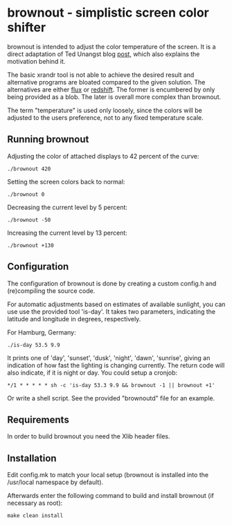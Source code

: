 brownout - simplistic screen color shifter
==========================================
brownout is intended to adjust the color temperature of the screen. It is a 
direct adaptation of Ted Unangst blog [post][0], which also explains the 
motivation behind it.

The basic xrandr tool is not able to achieve the desired result and alternative
programs are bloated compared to the given solution. The alternatives are
either [flux][1] or [redshift][2]. The former is encumbered by only being
provided as a blob. The later is overall more complex than brownout.

The term "temperature" is used only loosely, since the colors will be adjusted
to the users preference, not to any fixed temperature scale.

[0]: http://www.tedunangst.com/flak/post/sct-set-color-temperature
[1]: https://justgetflux.com/
[2]: https://github.com/jonls/redshift

Running brownout
----------------

Adjusting the color of attached displays to 42 percent of the curve:

    ./brownout 420

Setting the screen colors back to normal:

    ./brownout 0

Decreasing the current level by 5 percent:

    ./brownout -50

Increasing the current level by 13 percent:

    ./brownout +130


Configuration
-------------
The configuration of brownout is done by creating a custom config.h
and (re)compiling the source code.

For automatic adjustments based on estimates of available sunlight, you can use
use the provided tool 'is-day'. It takes two parameters, indicating the
latitude and longitude in degrees, respectively.

For Hamburg, Germany:

    ./is-day 53.5 9.9

It prints one of 'day', 'sunset', 'dusk', 'night', 'dawn', 'sunrise', giving
an indication of how fast the lighting is changing currently. The return code
will also indicate, if it is night or day. You could setup a cronjob:

    */1 * * * * * sh -c 'is-day 53.3 9.9 && brownout -1 || brownout +1'

Or write a shell script. See the provided "brownoutd" file for an example.


Requirements
------------
In order to build brownout you need the Xlib header files.


Installation
------------
Edit config.mk to match your local setup (brownout is installed into
the /usr/local namespace by default).

Afterwards enter the following command to build and install brownout (if
necessary as root):

    make clean install

